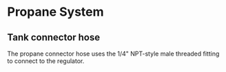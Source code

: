 # Propane System

## Tank connector hose

The propane connector hose uses the 1/4" NPT-style male threaded fitting to connect to the regulator.
